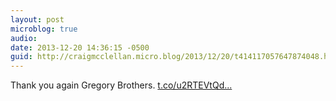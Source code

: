 ```yaml
---
layout: post
microblog: true
audio: 
date: 2013-12-20 14:36:15 -0500
guid: http://craigmcclellan.micro.blog/2013/12/20/t414117057647874048.html
---
```

Thank you again Gregory Brothers. [t.co/u2RTEVtQd...](https://t.co/u2RTEVtQdn)
